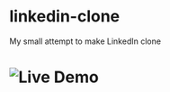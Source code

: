 # linkedin-clone
My small attempt to make LinkedIn clone


# ![Live Demo](https://vercel.com/dev-techsters-projects/linkedin-clone/3ja4umrqTKnVDEZSXqFqQiF4zw6L)
